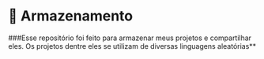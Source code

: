 # 📁 Armazenamento
###Esse repositório foi feito para armazenar meus projetos e compartilhar eles. Os projetos dentre eles se utilizam de diversas linguagens aleatórias**